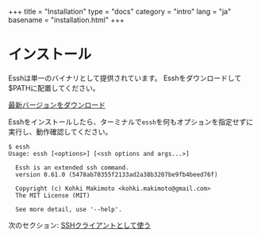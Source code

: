 +++
title = "Installation"
type = "docs"
category = "intro"
lang = "ja"
basename = "installation.html"
+++

# インストール

Esshは単一のバイナリとして提供されています。 Esshをダウンロードして$PATHに配置してください。

[最新バージョンをダウンロード](https://github.com/kohkimakimoto/essh/releases/latest)

Esshをインストールしたら、ターミナルで`essh`を何もオプションを指定せずに実行し、動作確認してください。

~~~
$ essh
Usage: essh [<options>] [<ssh options and args...>]

  Essh is an extended ssh command.
  version 0.61.0 (5478ab70355f2133ad2a38b3207be9fb4beed76f)

  Copyright (c) Kohki Makimoto <kohki.makimoto@gmail.com>
  The MIT License (MIT)

  See more detail, use '--help'.

~~~

次のセクション: [SSHクライアントとして使う](using-as-a-ssh-client.html)
